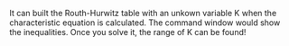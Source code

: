 It can built the Routh-Hurwitz table with an unkown variable K when the characteristic equation is calculated.
The command window would show the inequalities.
Once you solve it, the range of K can be found!
